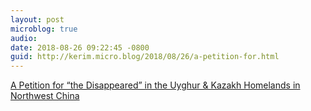 ```yaml
---
layout: post
microblog: true
audio: 
date: 2018-08-26 09:22:45 -0800
guid: http://kerim.micro.blog/2018/08/26/a-petition-for.html
---
```

[A Petition for “the Disappeared” in the Uyghur & Kazakh Homelands in Northwest China](https://www.change.org/p/a-petition-for-the-disappeared-in-the-uyghur-kazakh-homelands-in-northwest-china?recruiter=48896603&utm_source=share_petition&utm_medium=copylink&utm_campaign=psf_combo_share_abi.pacific_abi_gmail_send.variation.pacific_email_copy_en_gb_3.control.pacific_email_copy_en_us_3.control.lightning_share_by_medium.share_by_medium)
